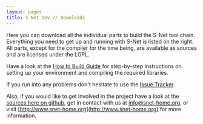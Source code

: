 ```yaml
---
layout: pages
title: S-Net Dev // Downloads
---
```

Here you can download all the individual parts to build the S-Net tool chain.  
Everything you need to get up and running with S-Net is listed on the right.   
All parts, except for the compiler for the time being, are available as sources
and are licensed under the LGPL.

Have a look at the [How to Build Guide](content/howtobuild.html)
for step-by-step instructions on setting up your environment and compiling 
the required libraries.

If you run into any problems don't hesitate to use 
the [Issue Tracker](https://github.com/snetdev/snet-rts/issues).

Also, if you would like to get involved in the project have a look 
at the [sources here on github](https://github.com/snetdev), 
get in contact with us at [info@snet-home.org](mailto:info@snet-home.org), or
visit [http://www.snet-home.org](http://www.snet-home.org) for more information.
